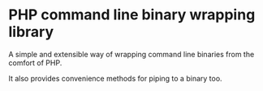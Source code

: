 # PHP command line binary wrapping library

A simple and extensible way of wrapping command line binaries from the comfort of PHP.

It also provides convenience methods for piping to a binary too.
